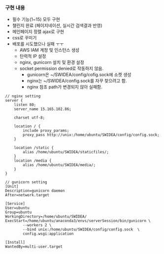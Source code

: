 ### 구현 내용
- 필수 기능(1~15) 모두 구현
- 챌린지 완료 (페이지네이션, 실시간 검색결과 반영)
- 메인페이지 정렬 ajax로 구현
- css로 꾸미기
- 배포를 시도했으나 실패 ㅜㅜ
    - AWS IAM 계정 및 인스턴스 생성
    - 탄력적 IP 설정
    - nginx, gunicorn 설치 및 환경 설정
    - socket permission denied로 작동하지 않음.
        - gunicorn은 ~/SWIDEA/config/cofig.sock에 소켓 생성
        - nginx는 ~/SWIDEA/config.sock를 자꾸 찾으려고 함.
        - nginx 참조 path가 변경되지 않아 실패함.
```
// nginx setting
server {
    listen 80;
    server_name 15.165.102.86;

    charset utf-8;

    location / {
        include proxy_params;
        proxy_pass http://unix:/home/ubuntu/SWIDEA/config/config.sock;
    }

    location /static {
        alias /home/ubuntu/SWIDEA/staticfiles/;
    }
    location /media {
        alias /home/ubuntu/SWIDEA/media/;
    }
}
```

```
// gunicorn setting
[Unit]
Description=gunicorn daemon
After=network.target

[Service]
User=ubuntu
Group=ubuntu
WorkingDirectory=/home/ubuntu/SWIDEA/
ExecStart=/home/ubuntu/anaconda3/envs/serverSession/bin/gunicorn \
        --workers 2 \
        --bind unix:/home/ubuntu/SWIDEA/config/config.sock  \
        config.wsgi:application

[Install]
WantedBy=multi-user.target
```
